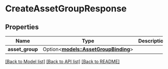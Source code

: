 # CreateAssetGroupResponse

## Properties

Name | Type | Description | Notes
------------ | ------------- | ------------- | -------------
**asset_group** | Option<[**models::AssetGroupBinding**](AssetGroupBinding.md)> |  | [optional]

[[Back to Model list]](../README.md#documentation-for-models) [[Back to API list]](../README.md#documentation-for-api-endpoints) [[Back to README]](../README.md)


